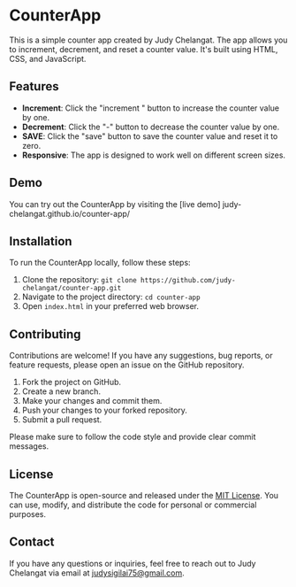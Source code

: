 # CounterApp

This is a simple counter app created by Judy Chelangat. The app allows you to increment, decrement, and reset a counter value. It's built using HTML, CSS, and JavaScript.

## Features

- **Increment**: Click the "increment " button to increase the counter value by one.
- **Decrement**: Click the "-" button to decrease the counter value by one.
- **SAVE**: Click the "save" button to save  the counter value and reset it to zero.
- **Responsive**: The app is designed to work well on different screen sizes.

## Demo

You can try out the CounterApp by visiting the [live demo] judy-chelangat.github.io/counter-app/

## Installation

To run the CounterApp locally, follow these steps:

1. Clone the repository: `git clone https://github.com/judy-chelangat/counter-app.git`
2. Navigate to the project directory: `cd counter-app`
3. Open `index.html` in your preferred web browser.

## Contributing

Contributions are welcome! If you have any suggestions, bug reports, or feature requests, please open an issue on the GitHub repository.

1. Fork the project on GitHub.
2. Create a new branch.
3. Make your changes and commit them.
4. Push your changes to your forked repository.
5. Submit a pull request.

Please make sure to follow the code style and provide clear commit messages.

## License

The CounterApp is open-source and released under the [MIT License](https://opensource.org/licenses/MIT). You can use, modify, and distribute the code for personal or commercial purposes.

## Contact

If you have any questions or inquiries, feel free to reach out to Judy Chelangat via email at judysigilai75@gmail.com.

